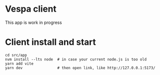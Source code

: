<!-- Copyright Yahoo. Licensed under the terms of the Apache 2.0 license. See LICENSE in the project root. -->

# Vespa client

This app is work in progress

# Client install and start

    cd src/app
    nvm install --lts node  # in case your current node.js is too old
    yarn add vite
    yarn dev                # then open link, like http://127.0.0.1:5173/
